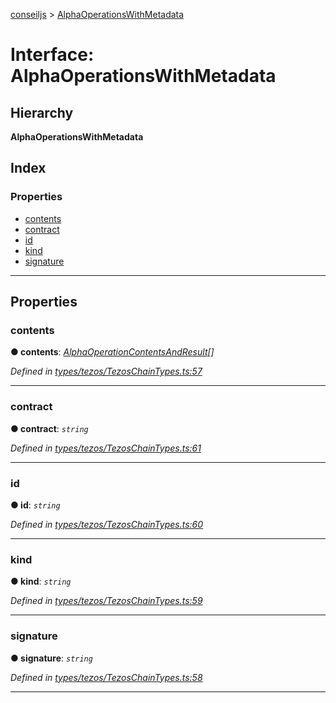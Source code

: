 [conseiljs](../README.md) > [AlphaOperationsWithMetadata](../interfaces/alphaoperationswithmetadata.md)

# Interface: AlphaOperationsWithMetadata

## Hierarchy

**AlphaOperationsWithMetadata**

## Index

### Properties

* [contents](alphaoperationswithmetadata.md#contents)
* [contract](alphaoperationswithmetadata.md#contract)
* [id](alphaoperationswithmetadata.md#id)
* [kind](alphaoperationswithmetadata.md#kind)
* [signature](alphaoperationswithmetadata.md#signature)

---

## Properties

<a id="contents"></a>

###  contents

**● contents**: *[AlphaOperationContentsAndResult](alphaoperationcontentsandresult.md)[]*

*Defined in [types/tezos/TezosChainTypes.ts:57](https://github.com/Cryptonomic/ConseilJS/blob/6ee1a2c/src/types/tezos/TezosChainTypes.ts#L57)*

___
<a id="contract"></a>

###  contract

**● contract**: *`string`*

*Defined in [types/tezos/TezosChainTypes.ts:61](https://github.com/Cryptonomic/ConseilJS/blob/6ee1a2c/src/types/tezos/TezosChainTypes.ts#L61)*

___
<a id="id"></a>

###  id

**● id**: *`string`*

*Defined in [types/tezos/TezosChainTypes.ts:60](https://github.com/Cryptonomic/ConseilJS/blob/6ee1a2c/src/types/tezos/TezosChainTypes.ts#L60)*

___
<a id="kind"></a>

###  kind

**● kind**: *`string`*

*Defined in [types/tezos/TezosChainTypes.ts:59](https://github.com/Cryptonomic/ConseilJS/blob/6ee1a2c/src/types/tezos/TezosChainTypes.ts#L59)*

___
<a id="signature"></a>

###  signature

**● signature**: *`string`*

*Defined in [types/tezos/TezosChainTypes.ts:58](https://github.com/Cryptonomic/ConseilJS/blob/6ee1a2c/src/types/tezos/TezosChainTypes.ts#L58)*

___

